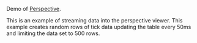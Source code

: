 Demo of [Perspective](https://github.com/finos/perspective).

This is an example of streaming data into the perspective viewer. This example creates random rows of tick data updating the table every 50ms and limiting the data set to 500 rows.